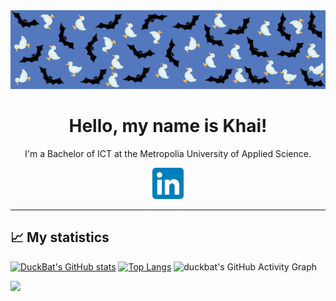 <img src="/images/DuckBat GitHub banner.png" title="banner">
<h1 align="center"> Hello, my name is Khai! </h1>

<p align="center">I'm a Bachelor of ICT at the Metropolia University of Applied Science.</p>

<p align="center">
  <!-- <a href="mailto:khai.chan@outlook.com">Email</a>
   | 
  <a href="?">Website</a>
   | -->
  <a href="https://www.linkedin.com/in/dangchan/">
    <img src="/icons/LinkedIn_icon.svg.png" style="width: 50px; height: 50px;" title="linkedin" >
</a>
</p>

<hr>


## 📈 My statistics

[![DuckBat's GitHub stats](https://github-readme-stats.vercel.app/api?username=duckbat&show_icons=true&theme=transparent&rank_icon=github)](https://github.com/duckbat?tab=repositories)
[![Top Langs](https://github-readme-stats.vercel.app/api/top-langs/?username=duckbat&layout=donut&theme=transparent)](https://github.com/duckbat?tab=repositories)
![duckbat's GitHub Activity Graph](https://github-readme-activity-graph.vercel.app/graph?username=duckbat&theme=react-dark&hide_border=true)

![](https://komarev.com/ghpvc/?username=duckbat)
